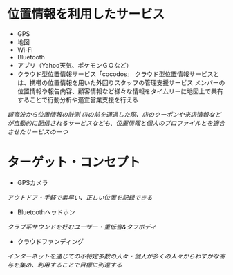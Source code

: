 # 位置情報を利用したサービス
- GPS
- 地図
- Wi-Fi
- Bluetooth
- アプリ（Yahoo天気、ポケモンＧＯなど）
- クラウド型位置情報サービス「cocodos」
クラウド型位置情報サービスとは、携帯の位置情報を用いた外回りスタッフの管理支援サービス
メンバーの位置情報や報告内容、顧客情報など様々な情報をタイムリーに地図上で共有することで行動分析や適宜営業支援を行える

_超音波から位置情報の計測_
*店の前を通過した際、店のクーポンや来店情報などが自動的に配信されるサービスなども、位置情報と個人のプロファイルとを適合させたサービスの一つ*

# ターゲット・コンセプト
- GPSカメラ

*アウトドア・手軽で素早い、正しい位置を記録できる*
- Bluetoothヘッドホン

*クラブ系サウンドを好むユーザー・重低音&タフボディ*
- クラウドファンディング

*インターネットを通じての不特定多数の人々・個人が多くの人々からわずかな寄与を集め、利用することで目標に到達する*
